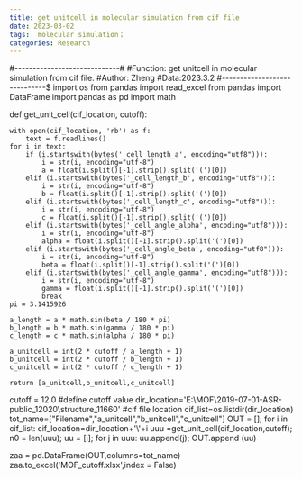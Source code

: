 ```yaml
---
title: get unitcell in molecular simulation from cif file
date: 2023-03-02 
tags:  molecular simulation；
categories: Research
---
```


#-----------------------------#
#Function: get unitcell in molecular simulation from cif file.
#Author: Zheng
#Data:2023.3.2
#-----------------------------$
import os
from pandas import read_excel
from pandas import DataFrame
import pandas as pd
import math

def get_unit_cell(cif_location, cutoff):
    
    with open(cif_location, 'rb') as f:
        text = f.readlines()
    for i in text:
        if (i.startswith(bytes('_cell_length_a', encoding="utf8"))):
            i = str(i, encoding="utf-8")
            a = float(i.split()[-1].strip().split('(')[0])
        elif (i.startswith(bytes('_cell_length_b', encoding="utf8"))):
            i = str(i, encoding="utf-8")
            b = float(i.split()[-1].strip().split('(')[0])
        elif (i.startswith(bytes('_cell_length_c', encoding="utf8"))):
            i = str(i, encoding="utf-8")
            c = float(i.split()[-1].strip().split('(')[0])
        elif (i.startswith(bytes('_cell_angle_alpha', encoding="utf8"))):
            i = str(i, encoding="utf-8")
            alpha = float(i.split()[-1].strip().split('(')[0])
        elif (i.startswith(bytes('_cell_angle_beta', encoding="utf8"))):
            i = str(i, encoding="utf-8")
            beta = float(i.split()[-1].strip().split('(')[0])
        elif (i.startswith(bytes('_cell_angle_gamma', encoding="utf8"))):
            i = str(i, encoding="utf-8")
            gamma = float(i.split()[-1].strip().split('(')[0])
            break
    pi = 3.1415926

    a_length = a * math.sin(beta / 180 * pi)
    b_length = b * math.sin(gamma / 180 * pi)
    c_length = c * math.sin(alpha / 180 * pi)

    a_unitcell = int(2 * cutoff / a_length + 1)
    b_unitcell = int(2 * cutoff / b_length + 1)
    c_unitcell = int(2 * cutoff / c_length + 1)

    return [a_unitcell,b_unitcell,c_unitcell]
cutoff = 12.0   #define cutoff value
dir_location='E:\\MOF\\2019-07-01-ASR-public_12020\\structure_11660'  #cif file location
cif_list=os.listdir(dir_location)
tot_name=["Filename","a_unitcell","b_unitcell","c_unitcell"]
OUT = [];
for i in cif_list:
    cif_location=dir_location+'\\'+i
    uuu =get_unit_cell(cif_location,cutoff);
    n0 = len(uuu);
    uu = [i];
    for j in uuu:
        uu.append(j);
    OUT.append (uu)
    
zaa = pd.DataFrame(OUT,columns=tot_name)
zaa.to_excel('MOF_cutoff.xlsx',index = False)
